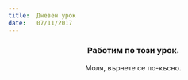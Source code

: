 ```yaml
---
title:  Дневен урок
date:   07/11/2017
---
```


### <center>Работим по този урок.</center>
<center>Моля, върнете се по-късно.</center>
